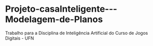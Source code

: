 # Projeto-casaInteligente---Modelagem-de-Planos
Trabalho para a Disciplina de Inteligência Artificial do Curso de Jogos Digitais - UFN
